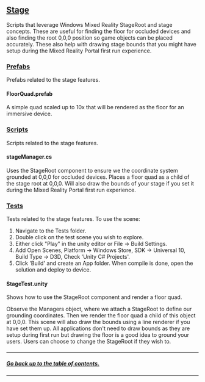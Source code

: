 ## [Stage]()

Scripts that leverage Windows Mixed Reality StageRoot and stage concepts.
These are useful for finding the floor for occluded devices and also finding the root 0,0,0 position so game objects can be placed accurately.
These also help with drawing stage bounds that you might have setup during the Mixed Reality Portal first run experience.

### [Prefabs](Prefabs)
Prefabs related to the stage features.

#### FloorQuad.prefab
A simple quad scaled up to 10x that will be rendered as the floor for an immersive device.

### [Scripts](Scripts)
Scripts related to the stage features.

#### stageManager.cs
Uses the StageRoot component to ensure we the coordinate system grounded at 0,0,0 for occluded devices.
Places a floor quad as a child of the stage root at 0,0,0.
Will also draw the bounds of your stage if you set it during the Mixed Reality Portal first run experience.

### [Tests](Tests)
Tests related to the stage features. To use the scene:

1. Navigate to the Tests folder.
2. Double click on the test scene you wish to explore.
3. Either click "Play" in the unity editor or File -> Build Settings.
4. Add Open Scenes, Platform -> Windows Store, SDK -> Universal 10, Build Type -> D3D, Check 'Unity C# Projects'.
5. Click 'Build' and create an App folder. When compile is done, open the solution and deploy to device.

#### StageTest.unity 
Shows how to use the StageRoot component and render a floor quad.

Observe the Managers object, where we attach a StageRoot to define our grounding coordinates.
Then we render the floor quad a child of this object at 0,0,0.
This scene will also draw the bounds using a line renderer if you have set them up.
All applications don't need to draw bounds as they are setup during first run but drawing the floor is a good idea to ground your users.
Users can choose to change the StageRoot if they wish to.

####

---
##### [Go back up to the table of contents.](../../../README.md)
---
